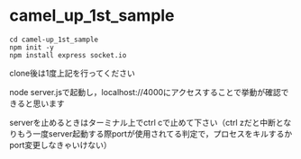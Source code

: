 # camel_up_1st_sample

```
cd camel-up_1st_sample
npm init -y 
npm install express socket.io
```
clone後は1度上記を行ってください

node server.jsで起動し，localhost://4000にアクセスすることで挙動が確認できると思います

serverを止めるときはターミナル上でctrl cで止めて下さい（ctrl zだと中断となりもう一度server起動する際portが使用されてる判定で，プロセスをキルするかport変更しなきゃいけない）
